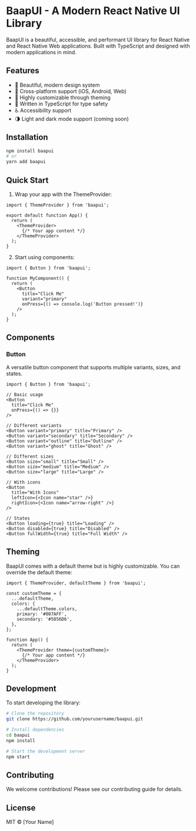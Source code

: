 # BaapUI - A Modern React Native UI Library

BaapUI is a beautiful, accessible, and performant UI library for React Native and React Native Web applications. Built with TypeScript and designed with modern applications in mind.

## Features

- 🎨 Beautiful, modern design system
- 📱 Cross-platform support (iOS, Android, Web)
- 🔧 Highly customizable through theming
- 🎯 Written in TypeScript for type safety
- ♿️ Accessibility support
- 🌗 Light and dark mode support (coming soon)

## Installation

```bash
npm install baapui
# or
yarn add baapui
```

## Quick Start

1. Wrap your app with the ThemeProvider:

```tsx
import { ThemeProvider } from 'baapui';

export default function App() {
  return (
    <ThemeProvider>
      {/* Your app content */}
    </ThemeProvider>
  );
}
```

2. Start using components:

```tsx
import { Button } from 'baapui';

function MyComponent() {
  return (
    <Button 
      title="Click Me"
      variant="primary"
      onPress={() => console.log('Button pressed!')}
    />
  );
}
```

## Components

### Button

A versatile button component that supports multiple variants, sizes, and states.

```tsx
import { Button } from 'baapui';

// Basic usage
<Button 
  title="Click Me"
  onPress={() => {}}
/>

// Different variants
<Button variant="primary" title="Primary" />
<Button variant="secondary" title="Secondary" />
<Button variant="outline" title="Outline" />
<Button variant="ghost" title="Ghost" />

// Different sizes
<Button size="small" title="Small" />
<Button size="medium" title="Medium" />
<Button size="large" title="Large" />

// With icons
<Button 
  title="With Icons"
  leftIcon={<Icon name="star" />}
  rightIcon={<Icon name="arrow-right" />}
/>

// States
<Button loading={true} title="Loading" />
<Button disabled={true} title="Disabled" />
<Button fullWidth={true} title="Full Width" />
```

## Theming

BaapUI comes with a default theme but is highly customizable. You can override the default theme:

```tsx
import { ThemeProvider, defaultTheme } from 'baapui';

const customTheme = {
  ...defaultTheme,
  colors: {
    ...defaultTheme.colors,
    primary: '#007AFF',
    secondary: '#5856D6',
  },
};

function App() {
  return (
    <ThemeProvider theme={customTheme}>
      {/* Your app content */}
    </ThemeProvider>
  );
}
```

## Development

To start developing the library:

```bash
# Clone the repository
git clone https://github.com/yourusername/baapui.git

# Install dependencies
cd baapui
npm install

# Start the development server
npm start
```

## Contributing

We welcome contributions! Please see our contributing guide for details.

## License

MIT © [Your Name]
